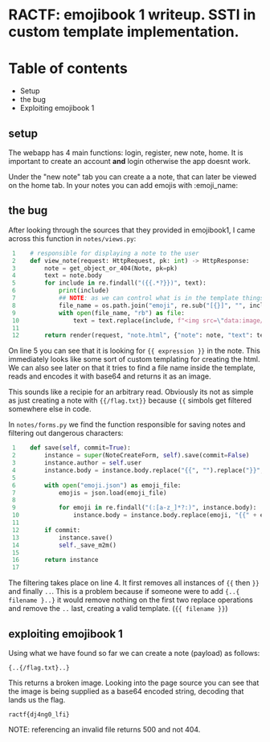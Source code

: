 
# RACTF: emojibook 1 writeup. SSTI in custom template implementation.


# Table of contents
- Setup
- the bug
- Exploiting emojibook 1



## setup

The webapp has 4 main functions: login, register, new note, home. It is important to create an account **and** login otherwise the app doesnt work.

Under the "new note" tab you can create a a note, that can later be viewed on the home tab. In your notes you can add emojis with :emoji\_name:



## the bug

After looking through the sources that they provided in emojibook1, I came across this function in `notes/views.py`:
```py
 1    # responsible for displaying a note to the user
 2    def view_note(request: HttpRequest, pk: int) -> HttpResponse:
 3        note = get_object_or_404(Note, pk=pk)
 4        text = note.body
 5        for include in re.findall("({{.*?}})", text):
 6            print(include)
 7            ## NOTE: as we can control what is in the template things we might have something interesting here
 8            file_name = os.path.join("emoji", re.sub("[{}]", "", include))
 9            with open(file_name, "rb") as file:
 10               text = text.replace(include, f"<img src=\"data:image/png;base64,{base64.b64encode(file.read()).decode('latin1')}\" width=\"25\" height=\"25\" />")
 11
 12       return render(request, "note.html", {"note": note, "text": text})
```

On line 5 you can see that it is looking for `{{ expression }}` in the note. This immediately looks like some sort of custom templating for creating the html. We can also see later on that it tries to find a file name inside the template, reads and encodes it with base64 and returns it as an image.

This sounds like a recipie for an arbitrary read. Obviously its not as simple as just creating a note with `{{/flag.txt}}` because `{{` simbols get filtered somewhere else in code.

In `notes/forms.py` we find the function responsible for saving notes and filtering out dangerous characters:
```py
 1    def save(self, commit=True):
 2        instance = super(NoteCreateForm, self).save(commit=False)
 3        instance.author = self.user
 4        instance.body = instance.body.replace("{{", "").replace("}}", "").replace("..", "")
 5 
 6        with open("emoji.json") as emoji_file:
 7            emojis = json.load(emoji_file)
 8 
 9            for emoji in re.findall("(:[a-z_]*?:)", instance.body):
 10               instance.body = instance.body.replace(emoji, "{{" + emojis[emoji.replace(":", "")] + ".png}}")
 11
 12       if commit:
 13           instance.save()
 14           self._save_m2m()
 15
 16       return instance
 17
```

The filtering takes place on line 4. It first removes all instances of `{{` then `}}` and finally `..`. This is a problem because if someone were to add `{..{ filename }..}` it would remove nothing on the first two replace operations and remove the `..` last, creating a valid template. (`{{ filename }}`)




## exploiting emojibook 1

Using what we have found so far we can create a note (payload) as follows:
```
{..{/flag.txt}..}
```

This returns a broken image. Looking into the page source you can see that the image is being supplied as a base64 encoded string, decoding that lands us the flag.
```
ractf{dj4ng0_lfi}
```

NOTE: referencing an invalid file returns 500 and not 404.
